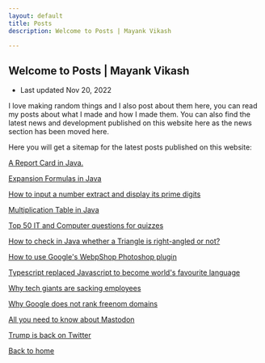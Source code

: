 ```yaml
---
layout: default
title: Posts
description: Welcome to Posts | Mayank Vikash

---
```


## Welcome to Posts | Mayank Vikash

- Last updated Nov 20, 2022

I love making random things and I also post about them here, you can read my posts about what I made and how I made them. You can also find the latest news and development published on this website here as the news section has been moved here. 

Here you will get a sitemap for the latest posts published on this website:


[A Report Card in Java.](https://mayankvikash.in/posts/simple-report-card-in-java/)

[Expansion Formulas in Java](https://mayankvikash.in/posts/Expansion-Formulas-in-Java/)


[How to input a number extract and display its prime digits](https://mayankvikash.in/posts/how-to-input-a-number-and-display-its-prime-digits/)

[Multiplication Table in Java](https://mayankvikash.in/posts/multiplication-table-in-java/)

[Top 50 IT and Computer questions for quizzes](https://mayankvikash.in/posts/top-50-it-and-computer-questions/)

[How to check in Java whether a Triangle is right-angled or not?](https://mayankvikash.in/posts/How-to-check-in-Java-whether-a-Triangle-is-right-angled-or-not/)

[How to use Google's WebpShop Photoshop plugin](https://mayankvikash.in/posts/how-to-download-and-use-webp-shop-photoshop-plugin/)

[Typescript replaced Javascript to become world's favourite language](https://mayankvikash.in/posts/typescript-replaced-javascript-to-became-the-worlds-favourite-language/)

[Why tech giants are sacking employees](https://mayankvikash.in/posts/why-tech-giants-are-sacking-employees/)

[Why Google does not rank freenom domains](https://mayankvikash.in/posts/Why-Google-does-not-rank-freenom-domains/)

[All you need to know about Mastodon](https://mayankvikash.in/posts/all-you-need-to-know-about-mastodon/)

[Trump is back on Twitter](https://mayankvikash.in/posts/trump-is-back-on-twitter/)

[Back to home](https://mayankvikash.in/)

